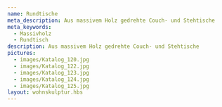```yaml
---
name: Rundtische
meta_description: Aus massivem Holz gedrehte Couch- und Stehtische
meta_keywords:
  - Massivholz
  - Rundtisch
description: Aus massivem Holz gedrehte Couch- und Stehtische
pictures:
  - images/Katalog_120.jpg
  - images/Katalog_122.jpg
  - images/Katalog_123.jpg
  - images/Katalog_124.jpg
  - images/Katalog_125.jpg
layout: wohnskulptur.hbs
---
```

